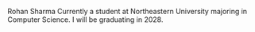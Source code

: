 Rohan Sharma
Currently a student at Northeastern University majoring in Computer Science.
I will be graduating in 2028.